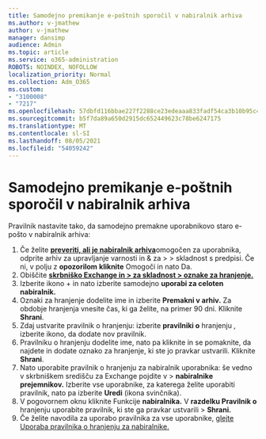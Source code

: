 ```yaml
---
title: Samodejno premikanje e-poštnih sporočil v nabiralnik arhiva
ms.author: v-jmathew
author: v-jmathew
manager: dansimp
audience: Admin
ms.topic: article
ms.service: o365-administration
ROBOTS: NOINDEX, NOFOLLOW
localization_priority: Normal
ms.collection: Adm_O365
ms.custom:
- "3100008"
- "7217"
ms.openlocfilehash: 57dbfd116bbae227f2288ce23edeaaa833fadf54ca3b10b95c49512758542e32
ms.sourcegitcommit: b5f7da89a650d2915dc652449623c78be6247175
ms.translationtype: MT
ms.contentlocale: sl-SI
ms.lasthandoff: 08/05/2021
ms.locfileid: "54059242"
---
```

# <a name="automatically-move-email-messages-to-the-archive-mailbox"></a>Samodejno premikanje e-poštnih sporočil v nabiralnik arhiva

Pravilnik nastavite tako, da samodejno premakne uporabnikovo staro e-pošto v nabiralnik arhiva:

1. Če želite [**preveriti, ali je nabiralnik arhiva**](https://go.microsoft.com/fwlink/p/?linkid=2077143)omogočen za uporabnika, odprite arhiv za upravljanje varnosti in & za  >    >   skladnost s predpisi. Če ni, v polju z **opozorilom** **kliknite** Omogoči in nato Da.
2. Obiščite [**skrbniško Exchange in > za skladnost > oznake za hranjenje.**](https://go.microsoft.com/fwlink/?linkid=2059104)
3. Izberite ikono + in nato izberite samodejno **uporabi za celoten nabiralnik.**
4. Oznaki za hranjenje dodelite ime in izberite **Premakni v arhiv.** Za obdobje hranjenja vnesite čas, ki ga želite, na primer 90 dni. Kliknite **Shrani**.
5. Zdaj ustvarite pravilnik o hranjenju: izberite **pravilniki o** hranjenju , izberite ikono, da dodate nov pravilnik.
6. Pravilniku o hranjenju dodelite ime, nato pa kliknite in se pomaknite, da najdete in dodate oznako za hranjenje, ki ste jo pravkar ustvarili. Kliknite **Shrani**.
7. Nato uporabite pravilnik o hranjenju za nabiralnik uporabnika: še vedno v skrbniškem središču za Exchange pojdite v   >  **nabiralnike prejemnikov.** Izberite vse uporabnike, za katerega želite uporabiti pravilnik, nato pa izberite **Uredi** (ikona svinčnika).
8. V pogovornem oknu kliknite Funkcije **nabiralnika.** V **razdelku Pravilnik o** hranjenju uporabite pravilnik, ki ste ga pravkar ustvarili > **Shrani.**
9. Če želite navodila za uporabo pravilnika za vse uporabnike, [glejte Uporaba pravilnika o hranjenju za nabiralnike.](https://docs.microsoft.com/exchange/security-and-compliance/messaging-records-management/apply-retention-policy)
